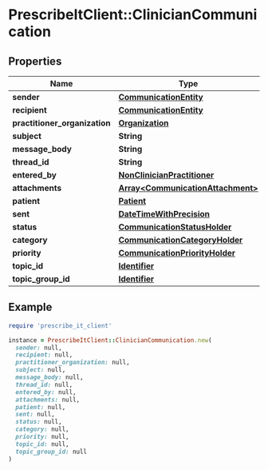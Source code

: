 # PrescribeItClient::ClinicianCommunication

## Properties

| Name | Type | Description | Notes |
| ---- | ---- | ----------- | ----- |
| **sender** | [**CommunicationEntity**](CommunicationEntity.md) |  |  |
| **recipient** | [**CommunicationEntity**](CommunicationEntity.md) |  |  |
| **practitioner_organization** | [**Organization**](Organization.md) |  |  |
| **subject** | **String** |  | [optional] |
| **message_body** | **String** |  | [optional] |
| **thread_id** | **String** |  |  |
| **entered_by** | [**NonClinicianPractitioner**](NonClinicianPractitioner.md) |  | [optional] |
| **attachments** | [**Array&lt;CommunicationAttachment&gt;**](CommunicationAttachment.md) |  | [optional] |
| **patient** | [**Patient**](Patient.md) |  | [optional] |
| **sent** | [**DateTimeWithPrecision**](DateTimeWithPrecision.md) |  | [optional] |
| **status** | [**CommunicationStatusHolder**](CommunicationStatusHolder.md) |  |  |
| **category** | [**CommunicationCategoryHolder**](CommunicationCategoryHolder.md) |  |  |
| **priority** | [**CommunicationPriorityHolder**](CommunicationPriorityHolder.md) |  | [optional] |
| **topic_id** | [**Identifier**](Identifier.md) |  | [optional] |
| **topic_group_id** | [**Identifier**](Identifier.md) |  | [optional] |

## Example

```ruby
require 'prescribe_it_client'

instance = PrescribeItClient::ClinicianCommunication.new(
  sender: null,
  recipient: null,
  practitioner_organization: null,
  subject: null,
  message_body: null,
  thread_id: null,
  entered_by: null,
  attachments: null,
  patient: null,
  sent: null,
  status: null,
  category: null,
  priority: null,
  topic_id: null,
  topic_group_id: null
)
```


